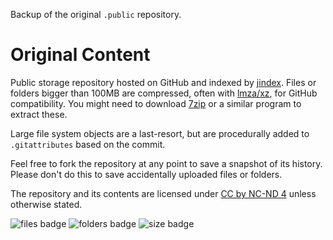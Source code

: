 Backup of the original `.public` repository.

# Original Content

Public storage repository hosted on GitHub and indexed by [jindex](https://github.com/EthanMcBloxxer/jindex). Files or folders bigger than 100MB are compressed, often with [lmza/xz](https://en.wikipedia.org/wiki/Lempel–Ziv–Markov_chain_algorithm), for GitHub compatibility. You might need to download [7zip](https://www.7-zip.org) or a similar program to extract these. <!-- xz benchmarks at about 90% better then zip or other common formats with 7z ultra compression -->

Large file system objects are a last-resort, but are procedurally added to `.gitattributes` based on the commit.

Feel free to fork the repository at any point to save a snapshot of its history.  
Please don't do this to save accidentally uploaded files or folders.

The repository and its contents are licensed under [CC by NC-ND 4](https://github.com/EthanMcBloxxer/.public/blob/main/license.md) unless otherwise stated.

![files badge](https://img.shields.io/github/directory-file-count/EthanMcBloxxer/.public?style=flat-square) ![folders badge](https://img.shields.io/github/directory-file-count/EthanMcBloxxer/.public?label=folders&style=flat-square&type=dir) ![size badge](https://img.shields.io/github/repo-size/EthanMcBloxxer/ethanmcbloxxer.github.io?label=size&style=flat-square)
